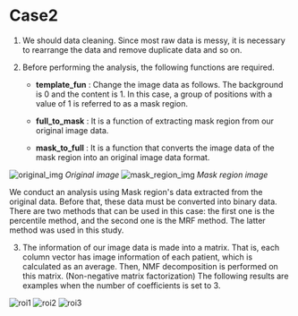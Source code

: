 # Case2

1. We should data cleaning. Since most raw data is messy, it is necessary to rearrange the data and remove duplicate data and so on.

2. Before performing the analysis, the following functions are required.  
    
    +  __template_fun__ : Change the image data as follows. The background is 0 and the content is 1. In this case, a group of positions with a value of 1 is referred to as a mask region.

    +  __full_to_mask__ : It is a function of extracting mask region from our original image data.
    +  __mask_to_full__ : It is a function that converts the image data of the mask region into an original image data format. 

![original_img](https://user-images.githubusercontent.com/71793706/211830305-8afcad4a-153a-4534-b1f5-0bfdc5abd0f5.png) *Original image*
![mask_region_img](https://user-images.githubusercontent.com/71793706/211830264-6c85ca5a-e282-4699-b13a-11db173a0255.png)  *Mask region image*

We conduct an analysis using Mask region's data extracted from the original data. Before that, these data must be converted into binary data. There are two methods that can be used in this case: the first one is the percentile method, and the second one is the MRF method. The latter method was used in this study.


3. The information of our image data is made into a matrix. That is, each column vector has image information of each patient, which is calculated as an average. Then, NMF decomposition is performed on this matrix. (Non-negative matrix factorization) The following results are examples when the number of coefficients is set to 3.


![roi1](https://user-images.githubusercontent.com/71793706/211837418-2534ef07-2005-4236-87d5-6997d4438284.png)
![roi2](https://user-images.githubusercontent.com/71793706/211837419-90d71410-6fbe-4743-9d62-267c74eae35c.png)
![roi3](https://user-images.githubusercontent.com/71793706/211837420-29811067-548c-4673-bc9a-d58275a2113d.png)
